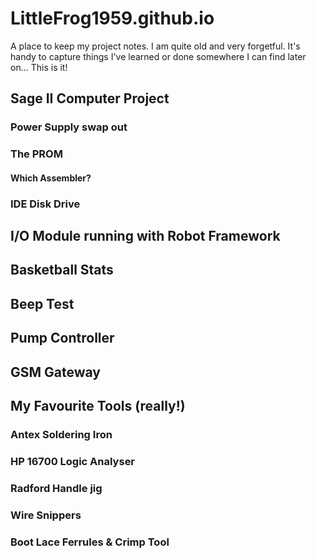 # LittleFrog1959.github.io
A place to keep my project notes.
I am quite old and very forgetful.  It's handy to capture things I've learned or done somewhere I can find later on...  This is it!

## Sage II Computer Project

### Power Supply swap out

### The PROM

#### Which Assembler?

### IDE Disk Drive

## I/O Module running with Robot Framework

## Basketball Stats

## Beep Test

## Pump Controller

## GSM Gateway

## My Favourite Tools (really!)

### Antex Soldering Iron

### HP 16700 Logic Analyser

### Radford Handle jig

### Wire Snippers

### Boot Lace Ferrules & Crimp Tool 
